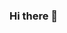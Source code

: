 ### Hi there 👋

<!--
**MetalShellImpaler/MetalShellImpaler** is a ✨ _special_ ✨ repository because its `README.md` (this file) appears on your GitHub profile.


[![GitHub stars](https://img.shields.io/github/stars/MetalShellImpaler/repo.svg?style=social&label=Stars)](https://github.com/MetalShellImpaler/repo)
[![GitHub forks](https://img.shields.io/github/forks/MetalShellImpaler/repo.svg?style=social&label=Fork)](https://github.com/MetalShellImpaler/repo/fork)
[![GitHub watchers](https://img.shields.io/github/watchers/username/repo.svg?style=social&label=Watch)](https://github.com/username/repo)
[![GitHub followers](https://img.shields.io/github/followers/MetalShellImpaler.svg?style=social&label=Follow)](https://github.com/MetalShellImpaler)
[![GitHub contributors](https://img.shields.io/github/contributors/MetalShellImpaler/repo.svg)](https://github.com/MetalShellImpaler/repo/graphs/contributors)
[![GitHub issues](https://img.shields.io/github/issues/MetalShellImpaler/repo.svg)](https://github.com/MetalShellImpaler/repo/issues)
